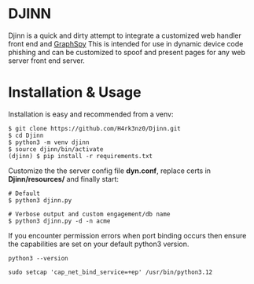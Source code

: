 # DJINN

Djinn is a quick and dirty attempt to integrate a customized web handler front end and [GraphSpy](https://github.com/RedByte1337/GraphSpy) 
This is intended for use in dynamic device code phishing and can be customized to spoof and present pages for any web server front end server.

# Installation & Usage

Installation is easy and recommended from a venv:

```
$ git clone https://github.com/H4rk3nz0/Djinn.git
$ cd Djinn
$ python3 -m venv djinn
$ source djinn/bin/activate
(djinn) $ pip install -r requirements.txt
```

Customize the the server config file **dyn.conf**, replace certs in **Djinn/resources/** and finally start:

```
# Default
$ python3 djinn.py

# Verbose output and custom engagement/db name
$ python3 djinn.py -d -n acme
```


If you encounter permission errors when port binding occurs then ensure the capabilities are set on your default python3 version.

```
python3 --version

sudo setcap 'cap_net_bind_service=+ep' /usr/bin/python3.12
```
